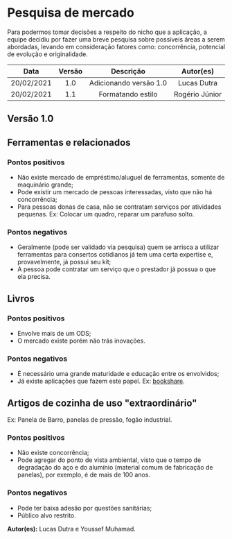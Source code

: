 # Pesquisa de mercado

Para podermos tomar decisões a respeito do nicho que a aplicação, a equipe decidiu por fazer uma breve pesquisa sobre possíveis áreas a serem abordadas, levando em consideração fatores como: concorrência, potencial de evolução e originalidade.

|    Data    | Versão |       Descrição        |   Autor(es)    |
| :--------: | :----: | :--------------------: | :------------: |
| 20/02/2021 |  1.0   | Adicionando versão 1.0 |  Lucas Dutra   |
| 20/02/2021 |  1.1   |   Formatando estilo    | Rogério Júnior |

## Versão 1.0

## Ferramentas e relacionados

### Pontos positivos

- Não existe mercado de empréstimo/aluguel de ferramentas, somente de maquinário grande;
- Pode existir um mercado de pessoas interessadas, visto que não há concorrência;
- Para pessoas donas de casa, não se contratam serviços por atividades pequenas. Ex: Colocar um quadro, reparar um parafuso solto.

### Pontos negativos

- Geralmente (pode ser validado via pesquisa) quem se arrisca a utilizar ferramentas para consertos cotidianos já tem uma certa expertise e, provavelmente, já possui seu kit;
- A pessoa pode contratar um serviço que o prestador já possua o que ela precisa.

## Livros

### Pontos positivos

- Envolve mais de um ODS;
- O mercado existe porém não trás inovações.

### Pontos negativos

- É necessário uma grande maturidade e educação entre os envolvidos;
- Já existe aplicações que fazem este papel. Ex: [bookshare](http://www.bookshare.com.br/Home/About).

## Artigos de cozinha de uso "extraordinário"

Ex: Panela de Barro, panelas de pressão, fogão industrial.

### Pontos positivos

- Não existe concorrência;
- Pode agregar do ponto de vista ambiental, visto que o tempo de degradação do aço e do alumínio (material comum de fabricação de panelas), por exemplo, é de mais de 100 anos.

### Pontos negativos

- Pode ter baixa adesão por questões sanitárias;
- Público alvo restrito.

**Autor(es):** Lucas Dutra e Youssef Muhamad.
